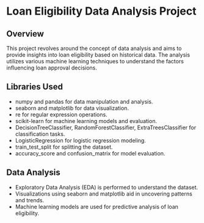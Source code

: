 # Loan Eligibility Data Analysis Project
## Overview
This project revolves around the concept of data analysis and aims to provide insights into loan eligibility based on historical data. The analysis utilizes various machine learning techniques to understand the factors influencing loan approval decisions.

## Libraries Used
- numpy and pandas for data manipulation and analysis.
- seaborn and matplotlib for data visualization.
- re for regular expression operations.
- scikit-learn for machine learning models and evaluation.
- DecisionTreeClassifier, RandomForestClassifier, ExtraTreesClassifier for classification tasks.
- LogisticRegression for logistic regression modeling.
- train_test_split for splitting the dataset.
- accuracy_score and confusion_matrix for model evaluation.

## Data Analysis
- Exploratory Data Analysis (EDA) is performed to understand the dataset.
- Visualizations using seaborn and matplotlib aid in uncovering patterns and trends.
- Machine learning models are used for predictive analysis of loan eligibility.
